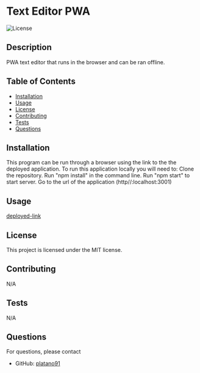 # Text Editor PWA
  ![License](https://img.shields.io/badge/license-MIT-blue.svg)

## Description 
PWA text editor that runs in the browser and can be ran offline.

## Table of Contents
- [Installation](#installation)
- [Usage](#usage)
- [License](#license)
- [Contributing](#contributing)
- [Tests](#tests)
- [Questions](#questions)

## Installation
This program can be run through a browser using the link to the the deployed application.
To run this application locally you will need to:
Clone the repository.
Run "npm install" in the command line.
Run "npm start" to start server.
Go to the url of the application (http//:localhost:3001)

## Usage 
[deployed-link](https://texteditorpwa-ikmh.onrender.com/)

## License
This project is licensed under the MIT license.

## Contributing
N/A

## Tests
N/A

## Questions
For questions, please contact 
- GitHub: [platano91](https://github.com/platano91)